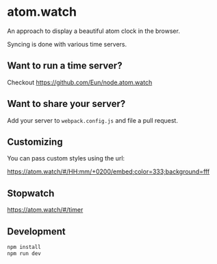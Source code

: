 # atom.watch

An approach to display a beautiful atom clock in the browser.

Syncing is done with various time servers.

## Want to run a time server?
Checkout https://github.com/Eun/node.atom.watch

## Want to share your server?
Add your server to `webpack.config.js` and file a pull request.


## Customizing
You can pass custom styles using the url:

https://atom.watch/#/HH:mm/+0200/embed;color=333;background=fff

## Stopwatch

https://atom.watch/#/timer


## Development
```bash
npm install
npm run dev
```
